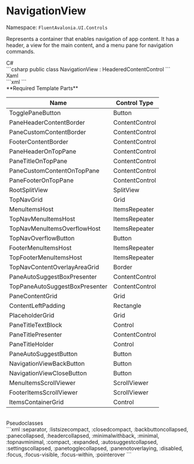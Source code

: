 # NavigationView
Namespace: `FluentAvalonia.UI.Controls`

Represents a container that enables navigation of app content. It has a header, a view for the main content, and a menu pane for navigation commands.

<div class="code-example" markdown="1">
C#
</div>
```csharp
public class NavigationView : HeaderedContentControl
```

<br />
<div class="code-example" markdown="1">
Xaml
</div>
```xml
<ui:NavigationView />
```

<br />
**Required Template Parts**

| Name | Control Type |
|--|--|
| TogglePaneButton | Button |
| PaneHeaderContentBorder | ContentControl |
| PaneCustomContentBorder | ContentControl |
| FooterContentBorder | ContentControl |
| PaneHeaderOnTopPane | ContentControl |
| PaneTitleOnTopPane | ContentControl |
| PaneCustomContentOnTopPane | ContentControl |
| PaneFooterOnTopPane | ContentControl |
| RootSplitView | SplitView |
| TopNavGrid | Grid |
| MenuItemsHost | ItemsRepeater |
| TopNavMenuItemsHost | ItemsRepeater |
| TopNavMenuItemsOverflowHost | ItemsRepeater |
| TopNavOverflowButton | Button |
| FooterMenuItemsHost | ItemsRepeater |
| TopFooterMenuItemsHost | ItemsRepeater |
| TopNavContentOverlayAreaGrid | Border |
| PaneAutoSuggestBoxPresenter | ContentControl |
| TopPaneAutoSuggestBoxPresenter | ContentControl |
| PaneContentGrid | Grid |
| ContentLeftPadding | Rectangle |
| PlaceholderGrid | Grid |
| PaneTitleTextBlock | Control |
| PaneTitlePresenter | ContentControl |
| PaneTitleHolder | Control |
| PaneAutoSuggestButton | Button |
| NavigationViewBackButton | Button |
| NavigationViewCloseButton | Button |
| MenuItemsScrollViewer | ScrollViewer |
| FooterItemsScrollViewer | ScrollViewer |
| ItemsContainerGrid | Control |


<br />

<div class="code-example" markdown="1">
Pseudoclasses
</div>
```xml
:separator, :listsizecompact, :closedcompact, :backbuttoncollapsed, :panecollapsed, :headercollapsed, :minimalwithback, :minimal, :topnavminimal, :compact, :expanded, :autosuggestcollapsed, :settingscollapsed, :panetogglecollapsed, :panenotoverlaying, :disabled, :focus, :focus-visible, :focus-within, :pointerover
```
<br />